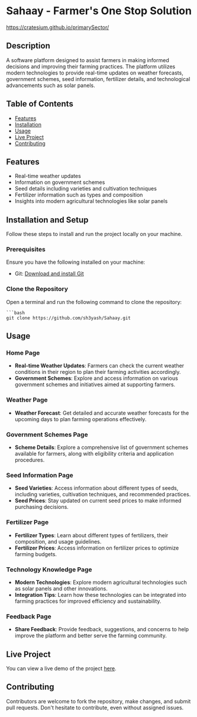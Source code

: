 # Sahaay - Farmer's One Stop Solution
https://cratesium.github.io/primarySector/

## Description
A software platform designed to assist farmers in making informed decisions and improving their farming practices. The platform utilizes modern technologies to provide real-time updates on weather forecasts, government schemes, seed information, fertilizer details, and technological advancements such as solar panels. 

## Table of Contents

- [Features](#features)
- [Installation](#installation)
- [Usage](#usage)
- [Live Project](#live-project)
- [Contributing](#contributing)


## Features
- Real-time weather updates
- Information on government schemes
- Seed details including varieties and cultivation techniques
- Fertilizer information such as types and composition
- Insights into modern agricultural technologies like solar panels

## Installation and Setup

Follow these steps to install and run the project locally on your machine.

### Prerequisites

Ensure you have the following installed on your machine:

- Git: [Download and install Git](https://git-scm.com/)

### Clone the Repository

Open a terminal and run the following command to clone the repository:

    ```bash
    git clone https://github.com/sh3yash/Sahaay.git

## Usage

### Home Page
- **Real-time Weather Updates**: Farmers can check the current weather conditions in their region to plan their farming activities accordingly.
- **Government Schemes**: Explore and access information on various government schemes and initiatives aimed at supporting farmers.

### Weather Page
- **Weather Forecast**: Get detailed and accurate weather forecasts for the upcoming days to plan farming operations effectively.

### Government Schemes Page
- **Scheme Details**: Explore a comprehensive list of government schemes available for farmers, along with eligibility criteria and application procedures.

### Seed Information Page
- **Seed Varieties**: Access information about different types of seeds, including varieties, cultivation techniques, and recommended practices.
- **Seed Prices**: Stay updated on current seed prices to make informed purchasing decisions.

### Fertilizer Page
- **Fertilizer Types**: Learn about different types of fertilizers, their composition, and usage guidelines.
- **Fertilizer Prices**: Access information on fertilizer prices to optimize farming budgets.

### Technology Knowledge Page
- **Modern Technologies**: Explore modern agricultural technologies such as solar panels and other innovations.
- **Integration Tips**: Learn how these technologies can be integrated into farming practices for improved efficiency and sustainability.

### Feedback Page
- **Share Feedback**: Provide feedback, suggestions, and concerns to help improve the platform and better serve the farming community.

## Live Project

You can view a live demo of the project [here](https://agriculturewebsite.netlify.app/).

## Contributing
Contributors are welcome to fork the repository, make changes, and submit pull requests. Don't hesitate to contribute, even without assigned issues.


